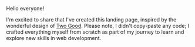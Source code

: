 Hello everyone! 

I'm excited to share that I've created this landing page, inspired by the wonderful design of [Two Good](https://twogood.com.au/). Please note, I didn't copy-paste any code; I crafted everything myself from scratch as part of my journey to learn and explore new skills in web development.
